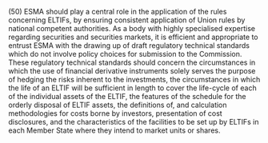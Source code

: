 (50) ESMA should play a central role in the application of the rules concerning ELTIFs, by ensuring consistent application of Union rules by national competent authorities. As a body with highly specialised expertise regarding securities and securities markets, it is efficient and appropriate to entrust ESMA with the drawing up of draft regulatory technical standards which do not involve policy choices for submission to the Commission. These regulatory technical standards should concern the circumstances in which the use of financial derivative instruments solely serves the purpose of hedging the risks inherent to the investments, the circumstances in which the life of an ELTIF will be sufficient in length to cover the life-cycle of each of the individual assets of the ELTIF, the features of the schedule for the orderly disposal of ELTIF assets, the definitions of, and calculation methodologies for costs borne by investors, presentation of cost disclosures, and the characteristics of the facilities to be set up by ELTIFs in each Member State where they intend to market units or shares.